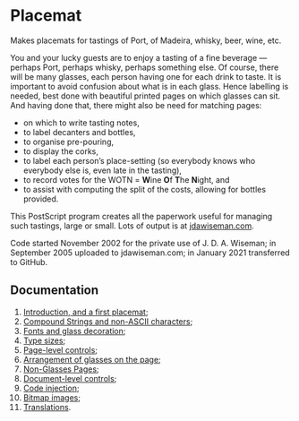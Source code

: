 # Placemat
Makes placemats for tastings of Port, of Madeira, whisky, beer, wine, etc.

You and your lucky guests are to enjoy a tasting of a fine beverage &mdash; perhaps Port, perhaps whisky, perhaps something else. 
Of course, there will be many glasses, each person having one for each drink to taste. 
It is important to avoid confusion about what is in each glass. 
Hence labelling is needed, best done with beautiful printed pages on which glasses can sit. 
And having done that, there might also be need for matching pages:  
* on which to write tasting notes,  
* to label decanters and bottles,  
* to organise pre-pouring,  
* to display the corks,  
* to label each person&rsquo;s place-setting (so everybody knows who everybody else is, even late in the tasting),  
* to record votes for the WOTN = **W**ine **O**f **T**he **N**ight, and  
* to assist with computing the split of the costs, allowing for bottles provided.

This PostScript program creates all the paperwork useful for managing such tastings, large or small. 
Lots of output is at [jdawiseman.com](http://www.jdawiseman.com/papers/placemat/placemats_list.html).

Code started November 2002 for the private use of J.&nbsp;D.&nbsp;A.&nbsp;Wiseman; in September 2005 uploaded to jdawiseman.com; in January 2021 transferred to GitHub.

## Documentation

1.  [Introduction, and a first placemat](Documentation/introduction_first_placemat.md);  
2.  [Compound Strings and non-ASCII characters](Documentation/compound_strings_characters.md);  
3.  [Fonts and glass decoration](Documentation/fonts_glasses_decoration.md);  
4.  [Type sizes](Documentation/type_sizes.md);  
5.  [Page-level controls](Documentation/page_level.md);  
6.  [Arrangement of glasses on the page](Documentation/PackingStyles.md);  
7.  [Non-Glasses Pages](Documentation/not_glasses.md);  
8.  [Document-level controls](Documentation/document.md);  
9.  [Code injection](Documentation/code_injection.md);  
10. [Bitmap images](Documentation/bitmap_images.md);
11. [Translations](Documentation/translations.md).

